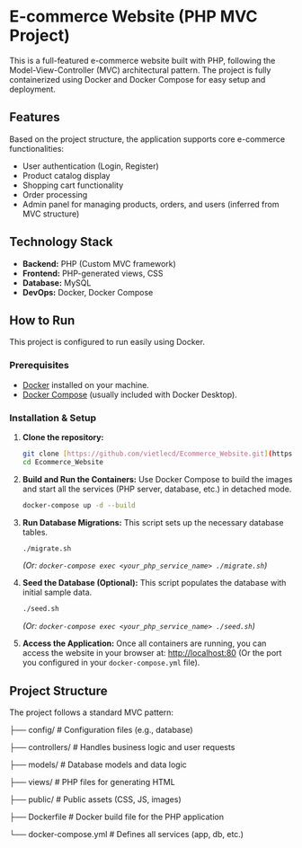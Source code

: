 # E-commerce Website (PHP MVC Project)

This is a full-featured e-commerce website built with PHP, following the Model-View-Controller (MVC) architectural pattern. The project is fully containerized using Docker and Docker Compose for easy setup and deployment.

## Features

Based on the project structure, the application supports core e-commerce functionalities:
* User authentication (Login, Register)
* Product catalog display
* Shopping cart functionality
* Order processing
* Admin panel for managing products, orders, and users (inferred from MVC structure)

## Technology Stack

* **Backend:** PHP (Custom MVC framework)
* **Frontend:** PHP-generated views, CSS
* **Database:** MySQL
* **DevOps:** Docker, Docker Compose

## How to Run

This project is configured to run easily using Docker.

### Prerequisites

* [Docker](https://www.docker.com/products/docker-desktop/) installed on your machine.
* [Docker Compose](https://docs.docker.com/compose/install/) (usually included with Docker Desktop).

### Installation & Setup

1.  **Clone the repository:**
    ```bash
    git clone [https://github.com/vietlecd/Ecommerce_Website.git](https://github.com/vietlecd/Ecommerce_Website.git)
    cd Ecommerce_Website
    ```

2.  **Build and Run the Containers:**
    Use Docker Compose to build the images and start all the services (PHP server, database, etc.) in detached mode.
    ```bash
    docker-compose up -d --build
    ```

3.  **Run Database Migrations:**
    This script sets up the necessary database tables.
    ```bash
    ./migrate.sh
    ```
    *(Or: `docker-compose exec <your_php_service_name> ./migrate.sh`)*

4.  **Seed the Database (Optional):**
    This script populates the database with initial sample data.
    ```bash
    ./seed.sh
    ```
    *(Or: `docker-compose exec <your_php_service_name> ./seed.sh`)*

5.  **Access the Application:**
    Once all containers are running, you can access the website in your browser at:
    [http://localhost:80](http://localhost:80) (Or the port you configured in your `docker-compose.yml` file).

## Project Structure

The project follows a standard MVC pattern:

├── config/         # Configuration files (e.g., database)

├── controllers/    # Handles business logic and user requests

├── models/         # Database models and data logic

├── views/          # PHP files for generating HTML

├── public/         # Public assets (CSS, JS, images)

├── Dockerfile      # Docker build file for the PHP application

└── docker-compose.yml # Defines all services (app, db, etc.)

